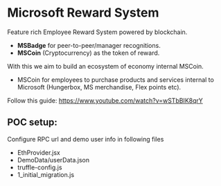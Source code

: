 # Microsoft Reward System

Feature rich Employee Reward System powered by blockchain.
- **MSBadge** for peer-to-peer/manager recognitions.
- **MSCoin** (Cryptocurrency) as the token of reward.

With this we aim to build an ecosystem of economy internal MSCoin.
- MSCoin for employees to purchase products and services internal to Microsoft (Hungerbox, MS merchandise, Flex points etc).

Follow this guide: https://www.youtube.com/watch?v=wSTbBIK8qrY


## POC setup:
Configure RPC url and demo user info in following files
- EthProvider.jsx
- DemoData/userData.json
- truffle-config.js
- 1_initial_migration.js
